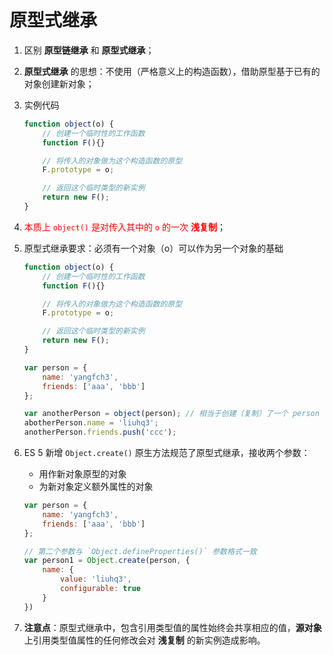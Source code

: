 # 原型式继承
1. 区别 **原型链继承** 和 **原型式继承**；

2. **原型式继承** 的思想：不使用（严格意义上的构造函数），借助原型基于已有的对象创建新对象；

3. 实例代码
    ```javascript
    function object(o) {
        // 创建一个临时性的工作函数
        function F(){}

        // 将传入的对象做为这个构造函数的原型
        F.prototype = o;

        // 返回这个临时类型的新实例
        return new F();
    }
    ```

4. <span style="color: red">本质上 `object()` 是对传入其中的 `o` 的一次 **浅复制**</span>；

5. 原型式继承要求：必须有一个对象（o）可以作为另一个对象的基础
    ```javascript
    function object(o) {
        // 创建一个临时性的工作函数
        function F(){}

        // 将传入的对象做为这个构造函数的原型
        F.prototype = o;

        // 返回这个临时类型的新实例
        return new F();
    }

    var person = {
        name: 'yangfch3',
        friends: ['aaa', 'bbb']
    };

    var anotherPerson = object(person); // 相当于创建（复制）了一个 person 的副本
    abotherPerson.name = 'liuhq3';
    anotherPerson.friends.push('ccc');
    ```

6. ES 5 新增 `Object.create()` 原生方法规范了原型式继承，接收两个参数：
    * 用作新对象原型的对象
    * 为新对象定义额外属性的对象

    ```javascript
    var person = {
        name: 'yangfch3',
        friends: ['aaa', 'bbb']
    };

    // 第二个参数与 `Object.defineProperties()` 参数格式一致
    var person1 = Object.create(person, {
        name: {
            value: 'liuhq3',
            configurable: true
        }
    })
    ```

7. **注意点**：原型式继承中，包含引用类型值的属性始终会共享相应的值，**源对象** 上引用类型值属性的任何修改会对 **浅复制** 的新实例造成影响。
